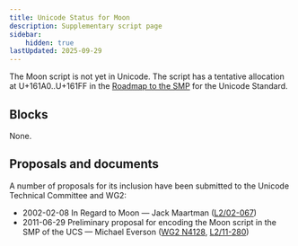 ```yaml
---
title: Unicode Status for Moon
description: Supplementary script page
sidebar:
    hidden: true
lastUpdated: 2025-09-29
---
```


The Moon script is not yet in Unicode. The script has a tentative allocation at U+161A0..U+161FF in the [Roadmap to the SMP](http://www.unicode.org/roadmaps/smp/) for the Unicode Standard.

## Blocks

None.

## Proposals and documents

A number of proposals for its inclusion have been submitted to the Unicode Technical Committee and WG2:
- 2002-02-08 In Regard to Moon — Jack Maartman ([L2/02-067](http://www.unicode.org/cgi-bin/GetMatchingDocs.pl?L2/02-067))
- 2011-06-29 Preliminary proposal for encoding the Moon script in the SMP of the UCS — Michael Everson ([WG2 N4128](https://www.unicode.org/wg2/docs/n4128.pdf), [L2/11-280](http://www.unicode.org/cgi-bin/GetMatchingDocs.pl?L2/11-280))
